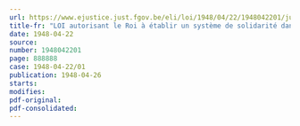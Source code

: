 ```yaml
---
url: https://www.ejustice.just.fgov.be/eli/loi/1948/04/22/1948042201/justel
title-fr: "LOI autorisant le Roi à établir un système de solidarité dans l'industrie charbonnière et à pourvoir aux moyens d'assurer la poursuite de l'exploitation des charbonnages qui cesseraient leur activité"
date: 1948-04-22
source:
number: 1948042201
page: 888888
case: 1948-04-22/01
publication: 1948-04-26
starts:
modifies:
pdf-original:
pdf-consolidated:
---
```


